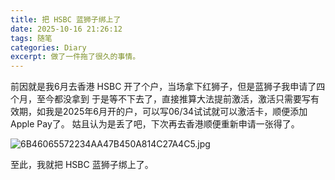 ```yaml
---
title: 把 HSBC 蓝狮子绑上了
date: 2025-10-16 21:26:12
tags: 随笔
categories: Diary
excerpt: 做了一件拖了很久的事情。
---
```

前因就是我6月去香港 HSBC 开了个户，当场拿下红狮子，但是蓝狮子我申请了四个月，至今都没拿到
于是等不下去了，直接推算大法提前激活，激活只需要写有效期，如我是2025年6月开的户，可以写06/34试试就可以激活卡，顺便添加Apple Pay了。
姑且认为是丢了吧，下次再去香港顺便重新申请一张得了。

![6B46065572234AA47B450A814C27A4C5.jpg](https://p.ipic.vip/ls9epf.jpg)

至此，我就把 HSBC 蓝狮子绑上了。